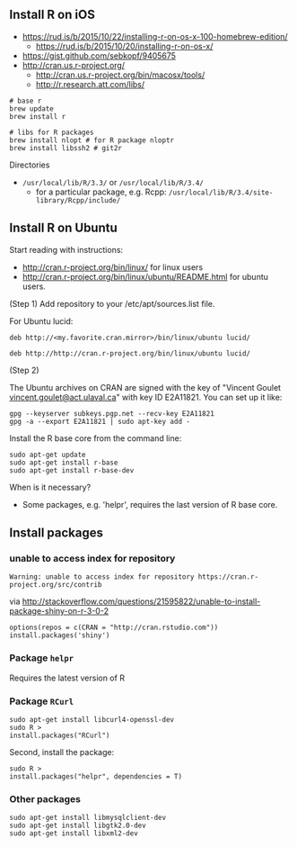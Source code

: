 ## Install R on iOS

- https://rud.is/b/2015/10/22/installing-r-on-os-x-100-homebrew-edition/
  - https://rud.is/b/2015/10/20/installing-r-on-os-x/
- https://gist.github.com/sebkopf/9405675
- http://cran.us.r-project.org/
    - http://cran.us.r-project.org/bin/macosx/tools/
    - http://r.research.att.com/libs/


```
# base r
brew update
brew install r

# libs for R packages
brew install nlopt # for R package nloptr
brew install libssh2 # git2r
```

Directories

- `/usr/local/lib/R/3.3/` or `/usr/local/lib/R/3.4/`
    - for a particular package, e.g. Rcpp: `/usr/local/lib/R/3.4/site-library/Rcpp/include/`

## Install R on Ubuntu

Start reading with instructions: 

* http://cran.r-project.org/bin/linux/ for linux users
* http://cran.r-project.org/bin/linux/ubuntu/README.html for ubuntu users.

(Step 1) Add repository to your /etc/apt/sources.list file.

For Ubuntu lucid:

```
deb http://<my.favorite.cran.mirror>/bin/linux/ubuntu lucid/
```

```
deb http://http://cran.r-project.org/bin/linux/ubuntu lucid/
```

(Step 2)

The Ubuntu archives on CRAN are signed with the key of "Vincent Goulet <vincent.goulet@act.ulaval.ca>" with key ID E2A11821. You can set up it like:

```
gpg --keyserver subkeys.pgp.net --recv-key E2A11821
gpg -a --export E2A11821 | sudo apt-key add -
```

Install the R base core from the command line:

```
sudo apt-get update
sudo apt-get install r-base
sudo apt-get install r-base-dev
```

When is it necessary?
 * Some packages, e.g. 'helpr', requires the last version of R base core.

## Install packages

### unable to access index for repository

`Warning: unable to access index for repository https://cran.r-project.org/src/contrib`

via http://stackoverflow.com/questions/21595822/unable-to-install-package-shiny-on-r-3-0-2

```
options(repos = c(CRAN = "http://cran.rstudio.com"))
install.packages('shiny')
```

### Package `helpr`

Requires the latest version of R

### Package `RCurl`

```
sudo apt-get install libcurl4-openssl-dev
sudo R >
install.packages("RCurl")
```

Second, install the package:

```
sudo R >
install.packages("helpr", dependencies = T)
```

### Other packages

```
sudo apt-get install libmysqlclient-dev
sudo apt-get install libgtk2.0-dev
sudo apt-get install libxml2-dev
```
